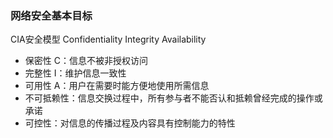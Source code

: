 ### 网络安全基本目标

CIA安全模型
Confidentiality
Integrity
Availability

- 保密性 C：信息不被非授权访问
- 完整性 I：维护信息一致性
- 可用性 A：用户在需要时能方便地使用所需信息
- 不可抵赖性：信息交换过程中，所有参与者不能否认和抵赖曾经完成的操作或承诺
- 可控性：对信息的传播过程及内容具有控制能力的特性